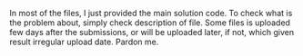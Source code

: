 In most of the files, I just provided the main solution code.
To check what is the problem about, simply check description of file.
Some files is uploaded few days after the submissions, or will be uploaded later, if not, which given result irregular upload date. Pardon me.
